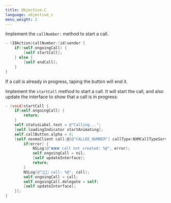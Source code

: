```yaml
---
title: Objective-C
language: objective_c
menu_weight: 2
---
```



Implement the `callNumber:` method to start a call. 

```swift
- (IBAction)callNumber:(id)sender {
    if(!self.ongoingCall) {
        [self startCall];
    } else {
        [self endCall];
    }
}
```

If a call is already in progress, taping the button will end it. 


Implement the `startCall` method to start a call. It will start the call, and also update the interface to show that a call is in progress:

```objective-c
- (void)startCall {
    if(self.ongoingCall) {
        return;
    }
    self.statusLabel.text = @"Calling...";
    [self.loadingIndicator startAnimating];
    self.callButton.alpha = 0;
    [self.nexmoClient call:@[@"CALLEE_NUMBER"] callType:NXMCallTypeServer delegate:self completion:^(NSError * _Nullable error, NXMCall * _Nullable call) {
        if(error) {
            NSLog(@"❌❌❌ call not created: %@", error);
            self.ongoingCall = nil;
            [self updateInterface];
            return;
        }
        NSLog(@"🤙🤙🤙 call: %@", call);
        self.ongoingCall = call;
        self.ongoingCall.delegate = self;
        [self updateInterface];
    }];
}
```


